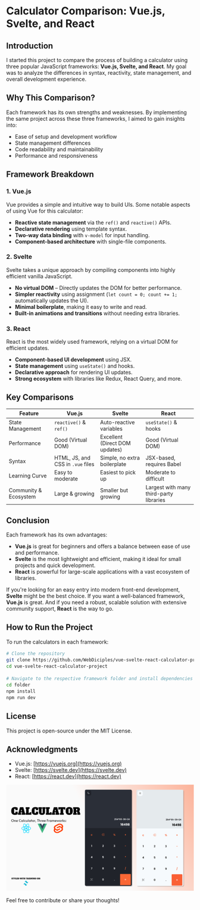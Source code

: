 # Calculator Comparison: Vue.js, Svelte, and React

## Introduction
I started this project to compare the process of building a calculator using three popular JavaScript frameworks: **Vue.js, Svelte, and React**. My goal was to analyze the differences in syntax, reactivity, state management, and overall development experience.

## Why This Comparison?
Each framework has its own strengths and weaknesses. By implementing the same project across these three frameworks, I aimed to gain insights into:
- Ease of setup and development workflow
- State management differences
- Code readability and maintainability
- Performance and responsiveness

## Framework Breakdown
### 1. **Vue.js**
Vue provides a simple and intuitive way to build UIs. Some notable aspects of using Vue for this calculator:
- **Reactive state management** via the `ref()` and `reactive()` APIs.
- **Declarative rendering** using template syntax.
- **Two-way data binding** with `v-model` for input handling.
- **Component-based architecture** with single-file components.

### 2. **Svelte**
Svelte takes a unique approach by compiling components into highly efficient vanilla JavaScript.
- **No virtual DOM** – Directly updates the DOM for better performance.
- **Simpler reactivity** using assignment (`let count = 0; count += 1;` automatically updates the UI).
- **Minimal boilerplate**, making it easy to write and read.
- **Built-in animations and transitions** without needing extra libraries.

### 3. **React**
React is the most widely used framework, relying on a virtual DOM for efficient updates.
- **Component-based UI development** using JSX.
- **State management** using `useState()` and hooks.
- **Declarative approach** for rendering UI updates.
- **Strong ecosystem** with libraries like Redux, React Query, and more.

## Key Comparisons
| Feature          | Vue.js            | Svelte            | React            |
|-----------------|------------------|------------------|------------------|
| State Management | `reactive()` & `ref()` | Auto-reactive variables | `useState()` & hooks |
| Performance     | Good (Virtual DOM) | Excellent (Direct DOM updates) | Good (Virtual DOM) |
| Syntax         | HTML, JS, and CSS in `.vue` files | Simple, no extra boilerplate | JSX-based, requires Babel |
| Learning Curve | Easy to moderate | Easiest to pick up | Moderate to difficult |
| Community & Ecosystem | Large & growing | Smaller but growing | Largest with many third-party libraries |

## Conclusion
Each framework has its own advantages:
- **Vue.js** is great for beginners and offers a balance between ease of use and performance.
- **Svelte** is the most lightweight and efficient, making it ideal for small projects and quick development.
- **React** is powerful for large-scale applications with a vast ecosystem of libraries.

If you're looking for an easy entry into modern front-end development, **Svelte** might be the best choice. If you want a well-balanced framework, **Vue.js** is great. And if you need a robust, scalable solution with extensive community support, **React** is the way to go.

## How to Run the Project
To run the calculators in each framework:
```bash
# Clone the repository
git clone https://github.com/WebDiciples/vue-svelte-react-calculator-project.git
cd vue-svelte-react-calculator-project

# Navigate to the respective framework folder and install dependencies
cd folder
npm install
npm run dev

```

## License
This project is open-source under the MIT License.

## Acknowledgments
- Vue.js: [https://vuejs.org](https://vuejs.org)
- Svelte: [https://svelte.dev](https://svelte.dev)
- React: [https://react.dev](https://react.dev)

![Calculator Preview](screenshot.png)

Feel free to contribute or share your thoughts!

